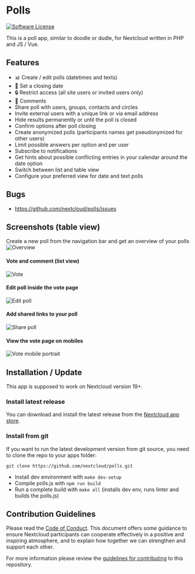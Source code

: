 # Polls

[![Software License](https://img.shields.io/badge/license-AGPL-brightgreen.svg?style=flat-square)](LICENSE)

This is a poll app, similar to doodle or dudle, for Nextcloud written in PHP and JS / Vue.

## Features
- :bar_chart: Create / edit polls (datetimes and texts)
- :date: Set a closing date
- :lock: Restrict access (all site users or invited users only)
- :speech_balloon: Comments
- Share poll with users, groups, contacts and circles
- Invite external users with a unique link or via email address
- Hide results permanently or until the poll is closed
- Confirm options after poll closing
- Create anonymized polls (participants names get pseudonymized for other users)
- Limit possible answers per option and per user
- Subscribe to notifications
- Get hints about possible conflicting entries in your calendar around the date option
- Switch between list and table view
- Configure your preferred view for date and text polls

## Bugs
- https://github.com/nextcloud/polls/issues

## Screenshots (table view)
Create a new poll from the navigation bar and get an overview of your polls
![Overview](screenshots/overview.png)

#### Vote and comment (list view)
![Vote](screenshots/vote.png)

#### Edit poll inside the vote page
![Edit poll](screenshots/edit-poll.png)

#### Add shared links to your poll
![Share poll](screenshots/shares.png)

#### View the vote page on mobiles
![Vote mobile portrait](screenshots/mobile-portrait.png)

## Installation / Update
This app is supposed to work on Nextcloud version 19+.

### Install latest release
You can download and install the latest release from the [Nextcloud app store](https://apps.nextcloud.com/apps/polls).

### Install from git
If you want to run the latest development version from git source, you need to clone the repo to your apps folder:

```
git clone https://github.com/nextcloud/polls.git
```

* Install dev environment with ```make dev-setup```
* Compile polls.js with ```npm run build```
* Run a complete build with ```make all``` (installs dev env, runs linter and builds the polls.js)

## Contribution Guidelines
Please read the [Code of Conduct](https://nextcloud.com/community/code-of-conduct/). This document offers some guidance
to ensure Nextcloud participants can cooperate effectively in a positive and inspiring atmosphere, and to explain how together
we can strengthen and support each other.

For more information please review the [guidelines for contributing](https://github.com/nextcloud/server/blob/master/.github/CONTRIBUTING.md) to this repository.
